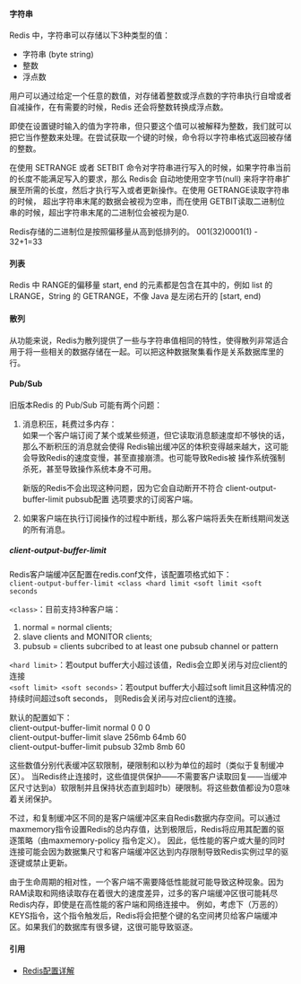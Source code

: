 #### 字符串
Redis 中，字符串可以存储以下3种类型的值：
* 字符串 (byte string)
* 整数
* 浮点数

用户可以通过给定一个任意的数值，对存储着整数或浮点数的字符串执行自增或者自减操作，在有需要的时候，Redis 还会将整数转换成浮点数。

即使在设置键时输入的值为字符串，但只要这个值可以被解释为整数，我们就可以把它当作整数来处理。在尝试获取一个键的时候，命令将以字符串格式返回被存储的整数。

在使用 SETRANGE 或者 SETBIT 命令对字符串进行写入的时候，如果字符串当前的长度不能满足写入的要求，那么 Redis会
自动地使用空字节(null) 来将字符串扩展至所需的长度，然后才执行写入或者更新操作。在使用 GETRANGE读取字符串的时候，
超出字符串末尾的数据会被视为空串，而在使用 GETBIT读取二进制位串的时候，超出字符串末尾的二进制位会被视为是0.

Redis存储的二进制位是按照偏移量从高到低排列的。 001(32)0001(1) - 32+1=33 

#### 列表
Redis 中 RANGE的偏移量 start, end 的元素都是包含在其中的，例如 list 的 LRANGE，String 的 GETRANGE，不像 Java 是左闭右开的 [start, end)

#### 散列
从功能来说，Redis为散列提供了一些与字符串值相同的特性，使得散列非常适合用于将一些相关的数据存储在一起。可以把这种数据聚集看作是关系数据库里的行。

#### Pub/Sub
旧版本Redis 的 Pub/Sub 可能有两个问题：
1. 消息积压，耗费过多内存：  
   如果一个客户端订阅了某个或某些频道，但它读取消息额速度却不够快的话，那么不断积压的消息就会使得
   Redis输出缓冲区的体积变得越来越大，这可能会导致Redis的速度变慢，甚至直接崩溃。也可能导致Redis被
   操作系统强制杀死，甚至导致操作系统本身不可用。
   
   新版的Redis不会出现这种问题，因为它会自动断开不符合 client-output-buffer-limit pubsub配置
   选项要求的订阅客户端。
   
2. 如果客户端在执行订阅操作的过程中断线，那么客户端将丢失在断线期间发送的所有消息。

##### **client-output-buffer-limit**  
Redis客户端缓冲区配置在redis.conf文件，该配置项格式如下：  
`client-output-buffer-limit <class <hard limit <soft limit <soft seconds`

`<class>`：目前支持3种客户端：
1. normal = normal clients; 
2. slave clients and MONITOR clients; 
3. pubsub = clients subcribed to at least one pubsub channel or pattern
 
`<hard limit>`：若output buffer大小超过该值，Redis会立即关闭与对应client的连接  
`<soft limit> <soft seconds>`：若output buffer大小超过soft limit且这种情况的持续时间超过soft seconds，
则Redis会关闭与对应client的连接。

默认的配置如下：  
client-output-buffer-limit normal 0 0 0  
client-output-buffer-limit slave 256mb 64mb 60  
client-output-buffer-limit pubsub 32mb 8mb 60  

这些数值分别代表缓冲区软限制，硬限制和以秒为单位的超时（类似于复制缓冲区）。
当Redis终止连接时，这些值提供保护——不需要客户读取回复——当缓冲区尺寸达到a）软限制并且保持状态直到超时b）硬限制。将这些数值都设为0意味着关闭保护。

不过，和复制缓冲区不同的是客户端缓冲区来自Redis数据内存空间。可以通过maxmemory指令设置Redis的总内存值，达到极限后，Redis将应用其配置的驱逐策略（由maxmemory-policy 指令定义）。
因此，低性能的客户或大量的同时连接可能会因为数据集尺寸和客户端缓冲区达到内存限制导致Redis实例过早的驱逐键或禁止更新。

由于生命周期的相对性，一个客户端不需要降低性能就可能导致这种现象。因为RAM读取和网络读取存在着很大的速度差异，过多的客户端缓冲区很可能耗尽Redis内存，即使是在高性能的客户端和网络连接中。
例如，考虑下（万恶的）KEYS指令，这个指令触发后，Redis将会把整个键的名空间拷贝给客户端缓冲区。如果我们的数据库有很多键，这很可能导致驱逐。

#### 引用
* [Redis配置详解](https://blog.csdn.net/jiangguilong2000/article/details/38436941)